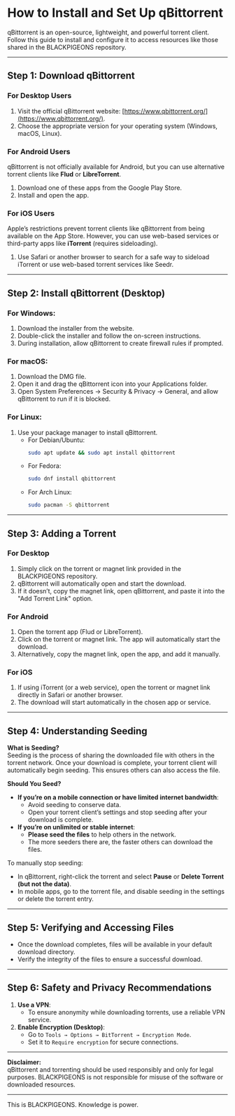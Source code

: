 # How to Install and Set Up qBittorrent  

qBittorrent is an open-source, lightweight, and powerful torrent client. Follow this guide to install and configure it to access resources like those shared in the BLACKPIGEONS repository.  

---

## Step 1: Download qBittorrent  

### For Desktop Users  
1. Visit the official qBittorrent website: [https://www.qbittorrent.org/](https://www.qbittorrent.org/).  
2. Choose the appropriate version for your operating system (Windows, macOS, Linux).  

### For Android Users  
qBittorrent is not officially available for Android, but you can use alternative torrent clients like **Flud** or **LibreTorrent**.  
1. Download one of these apps from the Google Play Store.  
2. Install and open the app.  

### For iOS Users  
Apple’s restrictions prevent torrent clients like qBittorrent from being available on the App Store. However, you can use web-based services or third-party apps like **iTorrent** (requires sideloading).  
1. Use Safari or another browser to search for a safe way to sideload iTorrent or use web-based torrent services like Seedr.  

---

## Step 2: Install qBittorrent (Desktop)  

### For Windows:  
1. Download the installer from the website.  
2. Double-click the installer and follow the on-screen instructions.  
3. During installation, allow qBittorrent to create firewall rules if prompted.  

### For macOS:  
1. Download the DMG file.  
2. Open it and drag the qBittorrent icon into your Applications folder.  
3. Open System Preferences → Security & Privacy → General, and allow qBittorrent to run if it is blocked.  

### For Linux:  
1. Use your package manager to install qBittorrent.  
   - For Debian/Ubuntu:  
     ```bash
     sudo apt update && sudo apt install qbittorrent
     ```  
   - For Fedora:  
     ```bash
     sudo dnf install qbittorrent
     ```  
   - For Arch Linux:  
     ```bash
     sudo pacman -S qbittorrent
     ```  

---

## Step 3: Adding a Torrent  

### For Desktop  
1. Simply click on the torrent or magnet link provided in the BLACKPIGEONS repository.  
2. qBittorrent will automatically open and start the download.  
3. If it doesn’t, copy the magnet link, open qBittorrent, and paste it into the "Add Torrent Link" option.  

### For Android  
1. Open the torrent app (Flud or LibreTorrent).  
2. Click on the torrent or magnet link. The app will automatically start the download.  
3. Alternatively, copy the magnet link, open the app, and add it manually.  

### For iOS  
1. If using iTorrent (or a web service), open the torrent or magnet link directly in Safari or another browser.  
2. The download will start automatically in the chosen app or service.  

---

## Step 4: Understanding Seeding  

**What is Seeding?**  
Seeding is the process of sharing the downloaded file with others in the torrent network. Once your download is complete, your torrent client will automatically begin seeding. This ensures others can also access the file.  

**Should You Seed?**  
- **If you’re on a mobile connection or have limited internet bandwidth**:  
  - Avoid seeding to conserve data.  
  - Open your torrent client’s settings and stop seeding after your download is complete.  
- **If you’re on unlimited or stable internet**:  
  - **Please seed the files** to help others in the network.  
  - The more seeders there are, the faster others can download the files.  

To manually stop seeding:  
- In qBittorrent, right-click the torrent and select **Pause** or **Delete Torrent (but not the data)**.  
- In mobile apps, go to the torrent file, and disable seeding in the settings or delete the torrent entry.  

---

## Step 5: Verifying and Accessing Files  

- Once the download completes, files will be available in your default download directory.  
- Verify the integrity of the files to ensure a successful download.  

---

## Step 6: Safety and Privacy Recommendations  

1. **Use a VPN**:  
   - To ensure anonymity while downloading torrents, use a reliable VPN service.  
2. **Enable Encryption (Desktop)**:  
   - Go to `Tools → Options → BitTorrent → Encryption Mode`.  
   - Set it to `Require encryption` for secure connections.  

---

**Disclaimer:**  
qBittorrent and torrenting should be used responsibly and only for legal purposes. BLACKPIGEONS is not responsible for misuse of the software or downloaded resources.  

---

This is BLACKPIGEONS. Knowledge is power.  
